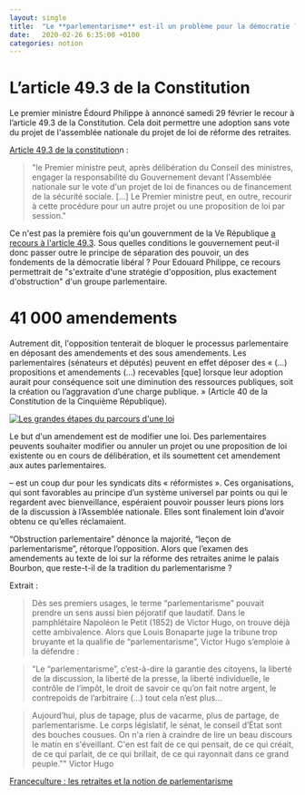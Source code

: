 ```yaml
---
layout: single
title:  "Le **parlementarisme** est-il un problème pour la démocratie ?"
date:   2020-02-26 6:35:00 +0100
categories: notion
---
```


# L’article 49.3 de la Constitution

Le premier ministre Édourd Philippe à annoncé samedi 29 février le recour à l’article 49.3 de la Constitution. Cela doit permettre une adoption sans vote du projet de l'assemblée nationale du projet de loi de réforme des retraites.

[Article 49.3 de la constitution](https://www.gouvernement.fr/l-article-49-3-comment-ca-marche)n :
>"le Premier ministre peut, après délibération du Conseil des ministres, engager la responsabilité du Gouvernement devant l'Assemblée nationale sur le vote d'un projet de loi de finances ou de financement de la sécurité sociale. [...] Le Premier ministre peut, en outre, recourir à cette procédure pour un autre projet ou une proposition de loi par session."

Ce n'est pas la première fois qu'un gouvernment de la Ve République [a recours à l'article 49.3](https://www.vie-publique.fr/fiches/19494-le-recours-larticle-493-de-la-constitution). Sous quelles conditions le gouvernement peut-il donc passer outre le principe de séparation des pouvoir, un des fondements de la démocratie libéral ? Pour Edouard Philippe, ce recours permettrait de "s'extraite d'une stratégie d'opposition, plus exactement d'obstruction" d'un groupe parlementaire.

#  41 000 amendements

Autrement dit, l'opposition tenterait de bloquer le processus parlementaire en déposant des amendements et des sous amendements. Les parlementaires (sénateurs et députés) peuvent en effet déposer des « (...) propositions et amendements (...) recevables [que] lorsque leur adoption aurait pour conséquence soit une diminution des ressources publiques, soit la création ou l’aggravation d’une charge publique. » (Article 40 de la Constitution de la Cinquième République).

[![Les grandes étapes du parcours d'une loi](https://ya7yal.github.io/assets/posts/loi.png) ](https://ya7yal.github.io/assets/posts/loi.png)

Le but d'un amendement est de modifier une loi. Des parlementaires peuvents  souhaiter modifier ou annuler un projet ou une proposition de loi existente ou en cours de délibération, et ils soumettent cet amendement aux autes parlementaires.


 – est un coup dur pour les syndicats dits « réformistes ». Ces organisations, qui sont favorables au principe d’un système universel par points ou qui le regardent avec bienveillance, espéraient pouvoir pousser leurs pions lors de la discussion à l’Assemblée nationale. Elles sont finalement loin d’avoir obtenu ce qu’elles réclamaient.

“Obstruction parlementaire” dénonce la majorité, “leçon de parlementarisme”, rétorque l’opposition. Alors que l’examen des amendements au texte de loi sur la réforme des retraites anime le palais Bourbon, que reste-t-il de la tradition du parlementarisme ?

Extrait :

>Dès ses premiers usages, le terme “parlementarisme” pouvait prendre un sens aussi bien péjoratif que laudatif. Dans le pamphlétaire Napoléon le Petit (1852) de Victor Hugo, on trouve déjà cette ambivalence. Alors que Louis Bonaparte juge la tribune trop bruyante et la qualifie de “parlementarisme”, Victor Hugo s’emploie à la défendre :

>"Le “parlementarisme”, c’est-à-dire la garantie des citoyens, la liberté de la discussion, la liberté de la presse, la liberté individuelle, le contrôle de l’impôt, le droit de savoir ce qu’on fait notre argent, le contrepoids de l’arbitraire (...) tout cela n’est plus…

>Aujourd’hui, plus de tapage, plus de vacarme, plus de partage, de parlementarisme. Le corps législatif, le sénat, le conseil d’État sont des bouches cousues. On n'a rien à craindre de lire un beau discours le matin en s'éveillant. C'en est fait de ce qui pensait, de ce qui créait, de ce qui parlait, de ce qui brillait, de ce qui rayonnait dans ce grand peuple."" Victor Hugo

[Franceculture : les retraites et la notion de parlementarisme][6a1e8396]

  [6a1e8396]: https://www.franceculture.fr/politique/autour-du-debat-sur-la-reforme-des-retraites-la-question-du-parlementarisme? "Franceculture : les retraites et la notion de parlementarisme"
